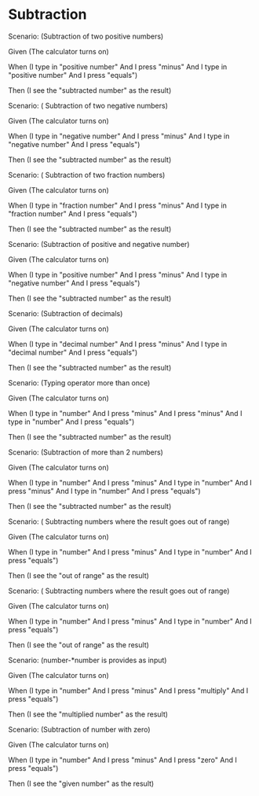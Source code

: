 # Subtraction

Scenario: (Subtraction of two positive numbers)
  
  Given (The calculator turns on)

  When (I type in "positive number"
And I press "minus"
And I type in "positive number"
And I press "equals")
  
  Then (I see the "subtracted number" as the result)

Scenario: ( Subtraction of two negative numbers)
  
  Given (The calculator turns on)
  
  When (I type in "negative number"
And I press "minus"
And I type in "negative number"
And I press "equals")
  
  Then (I see the "subtracted number" as the result)

Scenario: ( Subtraction of two fraction numbers)
  
  Given (The calculator turns on)
  
  When (I type in "fraction number"
And I press "minus"
And I type in "fraction number"
And I press "equals")
  
  Then (I see the "subtracted number" as the result)
  
  Scenario: (Subtraction of positive and negative number)
  
  Given (The calculator turns on)
  
  When (I type in "positive number"
And I press "minus"
And I type in "negative number"
And I press "equals")
  
  Then (I see the "subtracted number" as the result)

Scenario: (Subtraction of decimals)
  
  Given (The calculator turns on)
  
  When (I type in "decimal number"
And I press "minus"
And I type in "decimal number"
And I press "equals")
  
  Then (I see the "subtracted number" as the result)
  
  Scenario: (Typing operator more than once)
  
  Given (The calculator turns on)
  
  When (I type in "number"
And I press "minus"
And I press "minus"
And I type in "number"
And I press "equals")
  
  Then (I see the "subtracted number" as the result)
  
  Scenario: (Subtraction of more than 2 numbers)
  
  Given (The calculator turns on)
  
  When (I type in "number"
And I press "minus"
And I type in "number"
And I press "minus"
And I type in "number"
And I press "equals")
  
  Then (I see the "subtracted number" as the result)
  
  Scenario: ( Subtracting numbers where the result goes out of range)
  
  Given (The calculator turns on)
  
  When (I type in "number"
And I press "minus"
And I type in "number"
And I press "equals")
  
  Then (I see the "out of range" as the result)
  
   Scenario: ( Subtracting numbers where the result goes out of range)
  
  Given (The calculator turns on)
  
  When (I type in "number"
And I press "minus"
And I type in "number"
And I press "equals")
  
  Then (I see the "out of range" as the result)
  
  Scenario: (number-*number is provides as input)
  
  Given (The calculator turns on)
  
  When (I type in "number"
And I press "minus"
And I press "multiply"
And I press "equals")
  
  Then (I see the "multiplied number" as the result)
  
  Scenario: (Subtraction of number with zero)
  
  Given (The calculator turns on)
  
  When (I type in "number"
And I press "minus"
And I press "zero"
And I press "equals")
  
  Then (I see the "given number" as the result)
